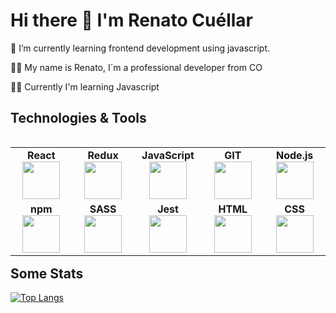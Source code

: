 <h1>Hi there 👋 I'm Renato Cuéllar</h1>

<p>🌱 I’m currently learning frontend development using javascript.</p>

<p>🧑‍🚀 My name is Renato, I´m a professional developer from CO</p>

<p>🧑‍💻 Currently I'm learning Javascript</p>

<h2>Technologies & Tools</h2>

<table width="420px" align="left">
    <tbody>
        <tr valign="top">
            <td width="100px" align="center">
            <span><strong>React</strong></span><br>
            <img height=60 src="https://cdn.jsdelivr.net/gh/devicons/devicon/icons/react/react-original.svg" />
            </td>
            <td width="100px" align="center">
            <span><strong>Redux</strong></span><br>
            <img height=60 src="https://cdn.jsdelivr.net/gh/devicons/devicon/icons/redux/redux-original.svg" />
            </td>
            <td width="100px" align="center">
            <span><strong>JavaScript</strong></span><br>
            <img height=60 src="https://cdn.jsdelivr.net/gh/devicons/devicon/icons/javascript/javascript-original.svg">
            </td>
            <td width="100px" align="center">
            <span><strong>GIT</strong></span><br>
            <img height=60 src="https://cdn.jsdelivr.net/gh/devicons/devicon/icons/git/git-original.svg">
            </td>
            <td width="100px" align="center">
            <span><strong>Node.js</strong></span><br>
            <img height=60 src="https://cdn.jsdelivr.net/gh/devicons/devicon/icons/nodejs/nodejs-original.svg">
            </td>
        </tr>
        <tr valign="bottom">
            <td width="100px" align="center">
            <span><strong>npm</strong></span><br>
            <img height=60 src="https://cdn.jsdelivr.net/gh/devicons/devicon/icons/npm/npm-original-wordmark.svg">
            </td>
            <td width="100px" align="center">
            <span><strong>SASS</strong></span><br>
            <img height=60 src="https://cdn.jsdelivr.net/gh/devicons/devicon/icons/sass/sass-original.svg">
            </td>
            <td width="100px" align="center">
            <span><strong>Jest</strong></span><br>
            <img height=60 src="https://cdn.jsdelivr.net/gh/devicons/devicon/icons/jest/jest-plain.svg" />
            </td>
            <td width="100px" align="center">
            <span><strong>HTML</strong></span><br>
            <img height=60 src="https://cdn.jsdelivr.net/gh/devicons/devicon/icons/html5/html5-original.svg">
            </td>
            <td width="100px" align="center">
            <span><strong>CSS</strong></span><br>
            <img height=60 src="https://cdn.jsdelivr.net/gh/devicons/devicon/icons/css3/css3-original.svg">
            </td>
        </tr>
    </tbody>
</table>

<h2>Some Stats</h2>

[![Top Langs](https://github-readme-stats.vercel.app/api/top-langs/?username=renatocuellar&layout=compact&theme=dark)](https://github.com/renatocuellar/github-readme-stats)
